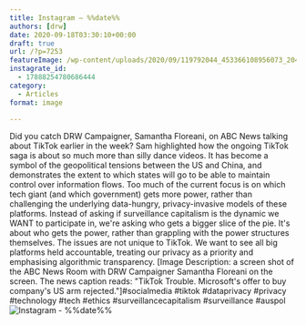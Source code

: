 ```yaml
---
title: Instagram – %%date%%
authors: [drw]
date: 2020-09-18T03:30:10+00:00
draft: true
url: /?p=7253
featureImage: /wp-content/uploads/2020/09/119792044_453366108956073_2041741631265227400_n.jpg
instagrate_id:
  - 17888254780686444
category:
  - Articles
format: image

---
```

Did you catch DRW Campaigner, Samantha Floreani, on ABC News talking about TikTok earlier in the week? Sam highlighted how the ongoing TikTok saga is about so much more than silly dance videos. It has become a symbol of the geopolitical tensions between the US and China, and demonstrates the extent to which states will go to be able to maintain control over information flows. Too much of the current focus is on which tech giant (and which government) gets more power, rather than challenging the underlying data-hungry, privacy-invasive models of these platforms. Instead of asking if surveillance capitalism is the dynamic we WANT to participate in, we're asking who gets a bigger slice of the pie. It's about who gets the power, rather than grappling with the power structures themselves. The issues are not unique to TikTok. We want to see all big platforms held accountable, treating our privacy as a priority and emphasising algorithmic transparency. [Image Description: a screen shot of the ABC News Room with DRW Campaigner Samantha Floreani on the screen. The news caption reads: "TikTok Trouble. Microsoft's offer to buy company's US arm rejected."]#socialmedia #tiktok #dataprivacy #privacy #technology #tech #ethics #surveillancecapitalism #surveillance #auspol
<img decoding="async" src="/wp-content/uploads/2020/09/119792044_453366108956073_2041741631265227400_n.jpg" alt="Instagram - %%date%%" />
